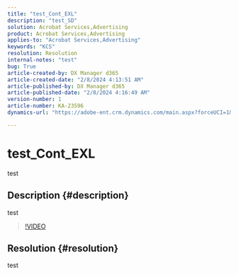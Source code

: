 ```yaml
---
title: "test_Cont_EXL"
description: "test_SD"
solution: Acrobat Services,Advertising
product: Acrobat Services,Advertising
applies-to: "Acrobat Services,Advertising"
keywords: "KCS"
resolution: Resolution
internal-notes: "test"
bug: True
article-created-by: DX Manager d365
article-created-date: "2/8/2024 4:13:51 AM"
article-published-by: DX Manager d365
article-published-date: "2/8/2024 4:16:49 AM"
version-number: 1
article-number: KA-23596
dynamics-url: "https://adobe-ent.crm.dynamics.com/main.aspx?forceUCI=1&pagetype=entityrecord&etn=knowledgearticle&id=a74c8974-38c6-ee11-9079-6045bd006079"

---
```

# test_Cont_EXL


test

## Description {#description}

test

>[!VIDEO](https://video.tv.adobe.com/v/18696?quality=9&amp;learn=on)

 


## Resolution {#resolution}


test

